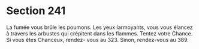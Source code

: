 # Section 241

La fumée vous brûle les poumons. Les yeux larmoyants, vous 
vous élancez à travers les arbustes qui crépitent dans les 
flammes. Tentez votre Chance. Si vous êtes Chanceux, rendez-
vous au 323. Sinon, rendez-vous au 389.